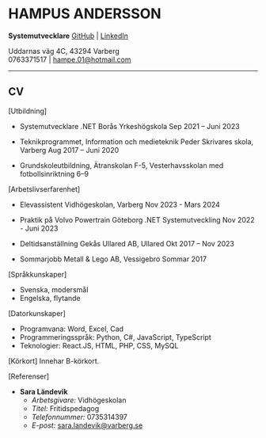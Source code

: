 # HAMPUS ANDERSSON

**Systemutvecklare**
[GitHub](https://github.com/HampusAndersson01) | [LinkedIn](https://www.linkedin.com/in/hampus-a-0957b9140)

Uddarnas väg 4C, 43294 Varberg  
0763371517 | hampe.01@hotmail.com

---

## CV

[Utbildning]

- Systemutvecklare .NET
  Borås Yrkeshögskola
  Sep 2021 – Juni 2023

- Teknikprogrammet, Information och medieteknik
  Peder Skrivares skola, Varberg
  Aug 2017 – Juni 2020

- Grundskoleutbildning, Ätranskolan F-5, Vesterhavsskolan med fotbollsinriktning 6–9

[Arbetslivserfarenhet]

- Elevassistent
  Vidhögeskolan, Varberg
  Nov 2023 - Mars 2024

- Praktik på Volvo Powertrain Göteborg
  .NET Systemutveckling
  Nov 2022 - Juni 2023

- Deltidsanställning
  Gekås Ullared AB, Ullared
  Okt 2017 – Nov 2023

- Sommarjobb
  Metall & Lego AB, Vessigebro
  Sommar 2017

[Språkkunskaper]

- Svenska, modersmål
- Engelska, flytande

[Datorkunskaper]

- Programvana: Word, Excel, Cad
- Programmeringsspråk: Python, C#, JavaScript, TypeScript
- Teknologier: React.JS, HTML, PHP, CSS, MySQL

[Körkort]
Innehar B-körkort.

[Referenser]

- **Sara Ländevik**
  - _Arbetsgivare:_ Vidhögeskolan
  - _Titel:_ Fritidspedagog
  - _Telefonnummer:_ 0735314397
  - _E-post:_ sara.landevik@varberg.se
